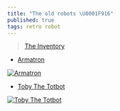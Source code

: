 ```yaml
---
title: "The old robots \U0001F916"
published: true
tags: retro robot
---
```

> [The Inventory](http://www.theoldrobots.com/index2.html)

- [Armatron](http://www.theoldrobots.com/armatron1.html)

[![Armatron](https://www.theoldrobots.com/images14/big15.JPG)](https://www.theoldrobots.com/armatron1.html)

- [Toby The Totbot](https://www.theoldrobots.com/Totbot.html)


[![Toby The Totbot](hhttps://www.theoldrobots.com/images61/Totbot-8.JPG)](https://www.theoldrobots.com/Totbot.html)